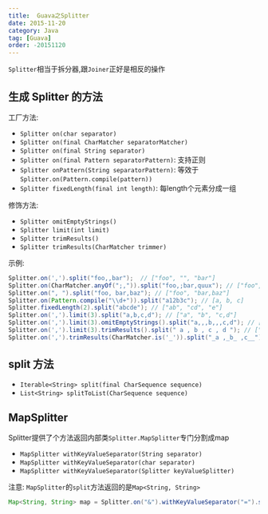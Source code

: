 ```yaml
---
title:  Guava之Splitter
date: 2015-11-20
category: Java
tag: [Guava]
order: -20151120
---
```

`Splitter`相当于拆分器,跟`Joiner`正好是相反的操作

## 生成 Splitter 的方法
工厂方法:

* `Splitter on(char separator)`
* `Splitter on(final CharMatcher separatorMatcher)`
* `Splitter on(final String separator)`
* `Splitter on(final Pattern separatorPattern)`: 支持正则
* `Splitter onPattern(String separatorPattern)`: 等效于`Splitter.on(Pattern.compile(pattern))`
* `Splitter fixedLength(final int length)`: 每length个元素分成一组

修饰方法:

* `Splitter omitEmptyStrings()`
* `Splitter limit(int limit)`
* `Splitter trimResults()`
* `Splitter trimResults(CharMatcher trimmer)`

示例:

```java
Splitter.on(',').split("foo,,bar");  // ["foo", "", "bar"]
Splitter.on(CharMatcher.anyOf(";,")).split("foo,;bar,quux"); // ["foo", "", "bar", "quux"]
Splitter.on(", ").split("foo, bar,baz"); // ["foo", "bar,baz"]
Splitter.on(Pattern.compile("\\d+")).split("a12b3c"); // [a, b, c]
Splitter.fixedLength(2).split("abcde"); // ["ab", "cd", "e"]
Splitter.on(',').limit(3).split("a,b,c,d"); // ["a", "b", "c,d"]
Splitter.on(',').limit(3).omitEmptyStrings().split("a,,,b,,,c,d"); // ["a", "b", "c,d"]
Splitter.on(',').limit(3).trimResults().split(" a , b , c , d "); // ["a", "b", "c , d"]
Splitter.on(',').trimResults(CharMatcher.is('_')).split("_a ,_b_ ,c__"); // ["a ", "b_ ", "c"]
```

## split 方法

* `Iterable<String> split(final CharSequence sequence)`
* `List<String> splitToList(CharSequence sequence)`

## MapSplitter
Splitter提供了个方法返回内部类`Splitter.MapSplitter`专门分割成map

* `MapSplitter withKeyValueSeparator(String separator)`
* `MapSplitter withKeyValueSeparator(char separator)`
* `MapSplitter withKeyValueSeparator(Splitter keyValueSplitter)`

注意: `MapSplitter`的`split`方法返回的是`Map<String, String>`

```java
Map<String, String> map = Splitter.on("&").withKeyValueSeparator("=").split("a=1&b=2&c=3");
```
